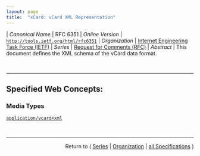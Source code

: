 ```yaml
---
layout: page
title:  "xCard: vCard XML Representation"
---
```


| *Canonical Name* | RFC 6351
| *Online Version* | [`http://tools.ietf.org/html/rfc6351`](http://tools.ietf.org/html/rfc6351)
| *Organization* | [Internet Engineering Task Force (IETF)](..  "List of specification series by this organization")
| *Series* | [Request for Comments (RFC)](.  "List of specifications in this series")
| *Abstract* | This document defines the XML schema of the vCard data format.

<br/>
<hr/>

## Specified Web Concepts:

### Media Types

[`application/vcard+xml`](/concepts/media-type/application/vcard+xml "The MIME media type for use with vCard-in-XML data.")



<br/>
<hr/>

<p style="text-align: right">Return to ( <a href="./">Series</a> | <a href="../">Organization</a> | <a href="../../">all Specifications</a> )</p>